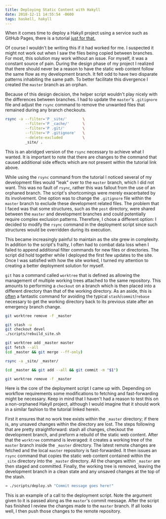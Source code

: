 ```yaml
---
title: Deploying Static Content with Hakyll
date: 2018-12-11 14:55:54 -0600
tags: haskell, hakyll
---
```


When it comes time to deploy a Hakyll project using a service such as GitHub Pages, there is a tutorial [just for that.](https://jaspervdj.be/hakyll/tutorials/github-pages-tutorial.html)

Of course I wouldn't be writing this if it had worked for me. I suspected it might not work out when I saw the files being copied between branches. For most, this solution may work without an issue. For myself, it was a constant source of pain. During the design phase of my project I realized that there should never be a reason to have the static web content follow the same flow as my development branch. It felt odd to have two disparate patterns inhabiting the same path. To better facilitate this divergence I created the `master` branch as an orphan.

Because of this design decision, the helper script wouldn't play nicely with the differences between branches. I had to update the `master`'s `.gitignore` file and adjust the `rsync` command to remove the unwanted files that remained during any branch checkouts.

``` zsh
rsync -a --filter='P _site/'       \
         --filter='P _cache/'      \
         --filter='P .git/'        \
         --filter='P .gitignore'   \
         --delete-excluded         \
         _site/ .
```

This is an abridged version of the `rsync` necessary to achieve what I wanted. It is important to note that there are changes to the command that caused additional side effects which are not present within the tutorial link above.

While using the `rsync` command from the tutorial I noticed several of my development files would "leak" over to the `master` branch, which I did not want. This was no fault of `rsync`, rather this was fallout from the use of an orphaned branch. The script's shortcomings were merely exacerbated by its involvement. One option was to change the `.gitignore` file within the `master` branch to exclude these development related files. The problem that I faced was that some structures, such as the `post` directory, were shared between the `master` and development branches and could potentially require complex exclusion patterns. Therefore, I chose a different option: I decided to modify the `rsync` command in the deployment script since such structures would be overridden during its execution.

This became increasingly painful to maintain as the site grew in complexity. In addition to the script's frailty, I often had to combat data loss when I failed to append additional filter commands for new files or directories. The script did hold together while I deployed the first few updates to the site. Once I was satisfied with how the site worked, I turned my attention to creating a better deployment solution for myself.

`git` has a command called `worktree` that is defined as allowing the management of multiple working trees attached to the same repository. This amounts to performing a `checkout` on a branch which is then placed into a different directory than that of the working directory. As an aside, this is [often](https://git-scm.com/docs/git-worktree/2.20.0#_bugs) a fantastic command for avoiding the typical `stash`/`commit`/`rebase` necessary to get the working directory back to its previous state after an emergency branch change.

``` zsh
git worktree remove -f _master

git stash -u
git checkout devel
./scripts/rebuild_site.sh

git worktree add _master master
git fetch --all
(cd _master && git merge --ff-only)

rsync -a _site/ _master/

(cd _master && git add --all && git commit -m "$1")

git worktree remove -f _master
```

Here is the core of the deployment script I came up with. Depending on workflow requirements some modifications to fetching and fast-forwarding might be necessary. Keep in mind that I haven't had a reason to test this on a non-orphaned Hakyll project, although I would imagine that it should work in a similar fashion to the tutorial linked herein.

First it ensures that no work tree exists within the `_master` directory; if there is, any unsaved changes within the directory are lost. The steps following that are pretty straightforward: stash all changes, checkout the development branch, and preform a rebuild of the static web content. After that the `worktree` command is leveraged: it creates a working tree of the `master` branch inside the `_master` directory. The latest remote changes are fetched and the local `master` repository is fast-forwarded. It then issues an `rsync` command that copies the static web content contained within the `_site` directory into the `_master` directory. All the changes within `_master` are then staged and committed. Finally, the working tree is removed, leaving the development branch in a clean state and any unsaved changes at the top of the stash.

``` zsh
→ ./scripts/deploy.sh "Commit message goes here!"
```

This is an example of a call to the deployment script. Note the argument given to it is passed along as the `master`'s commit message. After the script has finished I review the changes made to the `master` branch. If all looks well, I then push those changes to the remote repository.
